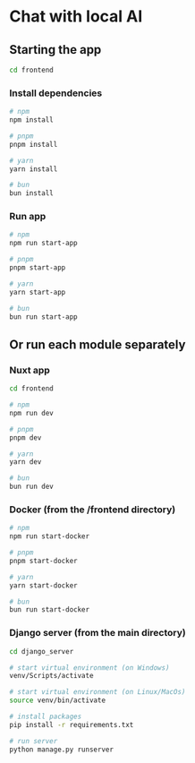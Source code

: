 # Chat with local AI

## Starting the app

```bash
cd frontend
```

### Install dependencies
```bash
# npm
npm install

# pnpm
pnpm install

# yarn
yarn install

# bun
bun install
```

### Run app
```bash
# npm
npm run start-app

# pnpm
pnpm start-app

# yarn
yarn start-app

# bun
bun run start-app
```

## Or run each module separately

### Nuxt app
```bash
cd frontend

# npm
npm run dev

# pnpm
pnpm dev

# yarn
yarn dev

# bun
bun run dev
```

### Docker (from the /frontend directory)
```bash
# npm
npm run start-docker

# pnpm
pnpm start-docker

# yarn
yarn start-docker

# bun
bun run start-docker
```

### Django server (from the main directory)
```bash
cd django_server

# start virtual environment (on Windows)
venv/Scripts/activate

# start virtual environment (on Linux/MacOs)
source venv/bin/activate

# install packages
pip install -r requirements.txt

# run server
python manage.py runserver
```